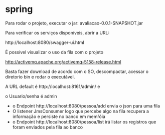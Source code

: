 # spring
Para rodar o projeto, executar o jar: 
avaliacao-0.0.1-SNAPSHOT.jar

Para verificar os serviços disponíveis, abrir a URL: 

http://localhost:8080/swagger-ui.html

É possível visualizar o uso da fila com o projeto

http://activemq.apache.org/activemq-5158-release.html

Basta fazer download de acordo com o SO, descompactar, acessar o diretorio bin e rodar o executável.

A URL default é http://localhost:8161/admin/ e

o Usuario/senha é admin

- o Endpoint http://localhost:8080/pessoa/add envia o json para uma fila
- O listener JmsConsumer logo que percebe algo na fila recupera a informação e persiste no banco em memŕóia
- o Endpoint http://localhost:8080/pessoa/list irá listar os registros que foram enviados pela fila ao banco